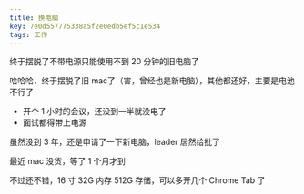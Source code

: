 ```yaml
---
title: 换电脑
key: 7e0d557775338a5f2e0edb5ef5c1e534
tags: 工作
---
```


终于摆脱了不带电源只能使用不到 20 分钟的旧电脑了

<!--more-->

哈哈哈，终于摆脱了旧 mac了（害，曾经也是新电脑），其他都还好，主要是电池不行了

- 开个 1 小时的会议，还没到一半就没电了
- 面试都得带上电源

虽然没到 3 年，还是申请了一下新电脑，leader 居然给批了

最近 mac 没货，等了 1 个月才到

不过还不错，16 寸 32G 内存 512G 存储，可以多开几个 Chrome Tab 了